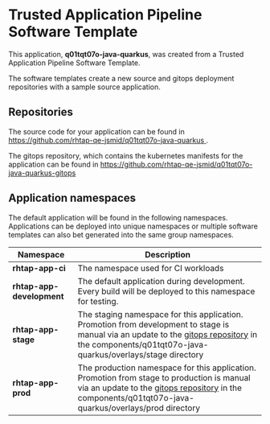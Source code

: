 # Trusted Application Pipeline Software Template

This application, **q01tqt07o-java-quarkus**, was created from a Trusted Application Pipeline Software Template.

The software templates create a new source and gitops deployment repositories with a sample source application. 

## Repositories

The source code for your application can be found in [https://github.com/rhtap-qe-jsmid/q01tqt07o-java-quarkus ](https://github.com/rhtap-qe-jsmid/q01tqt07o-java-quarkus ).
 
The gitops repository, which contains the kubernetes manifests for the application can be found in 
[https://github.com/rhtap-qe-jsmid/q01tqt07o-java-quarkus-gitops ](https://github.com/rhtap-qe-jsmid/q01tqt07o-java-quarkus-gitops ) 

## Application namespaces 

The default application will be found in the following namespaces. Applications can be deployed into unique namespaces or multiple software templates can also bet generated into the same group namespaces.  

|  Namespace   |  Description   |  
| -------- | -------- |
| **rhtap-app-ci** | The namespace used for CI workloads |
| **rhtap-app-development** | The default application during development. Every build will be deployed to this namespace for testing. |
| **rhtap-app-stage** | The staging namespace for this application. Promotion from development to stage is manual via an update to the [gitops repository](https://github.com/rhtap-qe-jsmid/q01tqt07o-java-quarkus-gitops ) in the components/q01tqt07o-java-quarkus/overlays/stage directory |
| **rhtap-app-prod** | The production namespace for this application. Promotion from stage to production is manual via an update to the [gitops repository](https://github.com/rhtap-qe-jsmid/q01tqt07o-java-quarkus-gitops ) in the components/q01tqt07o-java-quarkus/overlays/prod directory |